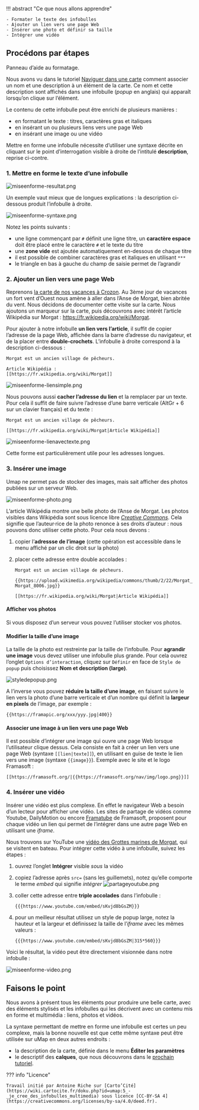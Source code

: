 !!! abstract "Ce que nous allons apprendre"

    - Formater le texte des infobulles
    - Ajouter un lien vers une page Web
    - Insérer une photo et définir sa taille
    - Intégrer une vidéo

## Procédons par étapes

<shot-scraper
    data-output="static/tutoriels/help-box.png"
    data-url="https://umap.openstreetmap.fr/fr/map/new/"
    data-alt="Panneau d’aide au formatage."
    data-caption="Panneau d’aide au formatage."
    data-selector=".umap-dialog"
    data-width="510"
    data-height="326"
    data-padding="5"
    data-javascript="
        new Promise((takeShot) => {
            document.querySelector('.leaflet-toolbar-icon.umap-control-caption').click();
            setTimeout(() => {
                document.querySelector('.umap-field-description .umap-help-button').click();
                setTimeout(() => {
                    takeShot();
                }, 1000);
            }, 1000);
        });
    "
    >Panneau d’aide au formatage.</shot-scraper>


Nous avons vu dans
le tutoriel [Naviguer dans une carte](1-browsing-a-map.md)
comment associer un nom et
une description à un élément de la carte. Ce nom et cette description
sont affichés dans une infobulle (*popup* en anglais) qui apparaît
lorsqu’on clique sur l’élément.

Le contenu de cette infobulle peut être enrichi de plusieurs manières :

-   en formatant le texte : titres, caractères gras et italiques
-   en insérant un ou plusieurs liens vers une page Web
-   en insérant une image ou une vidéo

Mettre en forme une infobulle nécessite d’utiliser une syntaxe décrite
en cliquant sur le point d’interrogation visible à droite de l’intitulé
**description**, reprise ci-contre.


### 1. Mettre en forme le texte d’une infobulle

![miseenforme-resultat.png](../../static/tutoriels/5-je-cree-des-infobulles-multimedia/miseenforme-resultat.png)

Un exemple
vaut mieux que de longues explications : la description ci-dessous
produit l’infobulle à droite.

![miseenforme-syntaxe.png](../../static/tutoriels/5-je-cree-des-infobulles-multimedia/miseenforme-syntaxe.png)

Notez les points suivants :

-   une ligne commençant par `#` définit une ligne titre, un **caractère
    espace** doit être placé entre le caractère `#` et le texte du titre
-   une **zone vide** est ajoutée automatiquement en-dessous de chaque
    titre
-   il est possible de combiner caractères gras et italiques en
    utilisant `***`
-   le triangle en bas à gauche du champ de saisie permet de l’agrandir

### 2. Ajouter un lien vers une page Web

Reprenons [la carte de nos vacances à
Crozon](http://u.osmfr.org/m/64936/). Au 3ème jour de vacances un fort
vent d’Ouest nous amène à aller dans l’Anse de Morgat, bien abritée du
vent. Nous décidons de documenter cette visite sur la carte. Nous
ajoutons un marqueur sur la carte, puis découvrons avec intérêt
l’article Wikipédia sur Morgat : <https://fr.wikipedia.org/wiki/Morgat>.


Pour
ajouter à notre infobulle **un lien vers l’article**, il suffit de
copier l’adresse de la page Web, affichée dans la barre d’adresse du
navigateur, et de la placer entre **double-crochets**. L’infobulle à
droite correspond à la description ci-dessous :

    Morgat est un ancien village de pêcheurs.

    Article Wikipédia :
    [[https://fr.wikipedia.org/wiki/Morgat]]

![miseenforme-liensimple.png](../../static/tutoriels/5-je-cree-des-infobulles-multimedia/miseenforme-liensimple.png)

Nous pouvons aussi **cacher l’adresse du lien** et la remplacer par un
texte. Pour cela il suffit de faire suivre l’adresse d’une barre
verticale (AltGr + 6 sur un clavier français) et du texte :

    Morgat est un ancien village de pêcheurs.

    [[https://fr.wikipedia.org/wiki/Morgat|Article Wikipédia]]

![miseenforme-lienavectexte.png](../../static/tutoriels/5-je-cree-des-infobulles-multimedia/miseenforme-lienavectexte.png)

Cette forme est particulièrement utile pour les adresses longues.


### 3. Insérer une image

Umap ne permet pas de stocker des images, mais sait afficher des photos
publiées sur un serveur Web.

![miseenforme-photo.png](../../static/tutoriels/5-je-cree-des-infobulles-multimedia/miseenforme-photo.png)

L’article
Wikipédia montre une belle photo de l’Anse de Morgat. Les photos
visibles dans Wikipédia sont sous licence libre *[Creative
Commons](http://creativecommons.fr/)*. Cela signifie que l’auteur·rice
de la photo renonce à ses droits d’auteur : nous pouvons donc utiliser
cette photo. Pour cela nous devons :

1.  copier l’**adressse de l’image** (cette opération est accessible
    dans le menu affiché par un clic droit sur la photo)
2.  placer cette adresse entre double accolades :


        Morgat est un ancien village de pêcheurs.

        {{https://upload.wikimedia.org/wikipedia/commons/thumb/2/22/Morgat_8006.jpg/330px-Morgat_8006.jpg}}

        [[https://fr.wikipedia.org/wiki/Morgat|Article Wikipédia]]

#### Afficher vos photos

Si vous disposez d’un serveur vous pouvez l’utiliser stocker vos photos.

#### Modifier la taille d’une image


La taille de la photo est
restreinte par la taille de l’infobulle. Pour **agrandir une image**
vous devez utiliser une infobulle plus grande. Pour cela ouvrez l’onglet
`Options d’interaction`, cliquez sur `Définir` en face de
`Style de popup` puis choisissez **Nom et description (large)**.

![styledepopup.png](../../static/tutoriels/5-je-cree-des-infobulles-multimedia/styledepopup.png)

A l’inverse vous pouvez **réduire la taille d’une image**, en faisant
suivre le lien vers la photo d’une barre verticale et d’un nombre qui
définit la **largeur en pixels** de l’image, par exemple :

    {{https://framapic.org/xxx/yyy.jpg|400}}

#### Associer une image à un lien vers une page Web

Il est possible d’intégrer une image qui ouvre une page Web lorsque
l’utilisateur clique dessus. Cela consiste en fait à créer un lien vers
une page Web (syntaxe `[[lien|texte]]`), en utilisant en guise de texte
le lien vers une image (syntaxe `{{image}}`). Exemple avec le site et le
logo Framasoft :

    [[https://framasoft.org/|{{https://framasoft.org/nav/img/logo.png}}]]

### 4. Insérer une vidéo

Insérer une vidéo est plus complexe. En effet le navigateur Web a besoin
d’un lecteur pour afficher une vidéo. Les sites de partage de vidéos
comme Youtube, DailyMotion ou encore [Framatube](https://framatube.org/)
de Framasoft, proposent pour chaque vidéo un lien qui permet de
l’intégrer dans une autre page Web en utilisant une *iframe*.

Nous trouvons sur YouTube une [vidéo des Grottes marines de
Morgat](https://www.youtube.com/watch?v=sKvjd8bGsZM), qui se visitent en
bateau. Pour intégrer cette vidéo à une infobulle, suivez les étapes :

1.  ouvrez l’onglet **Intégrer** visible *sous* la vidéo
2.  copiez l’adresse après `src=` (sans les guillemets), notez qu’elle
    comporte le terme *embed* qui signifie *intégrer*
    ![partageyoutube.png](../../static/tutoriels/5-je-cree-des-infobulles-multimedia/partageyoutube.png)
3.  coller cette adresse entre **triple accolades** dans l’infobulle :

        {{{https://www.youtube.com/embed/sKvjd8bGsZM}}}

4.  pour un meilleur résultat utilisez un style de popup large, notez la
    hauteur et la largeur et définissez la taille de l’*iframe* avec les
    mêmes valeurs :

        {{{https://www.youtube.com/embed/sKvjd8bGsZM|315*560}}}

Voici le résultat, la vidéo peut être directement visionnée dans notre
infobulle :

![miseenforme-video.png](../../static/tutoriels/5-je-cree-des-infobulles-multimedia/miseenforme-video.png)

## Faisons le point

Nous avons à présent tous les éléments pour produire une belle carte,
avec des éléments stylisés et les infobulles qui les décrivent avec un
contenu mis en forme et multimédia : liens, photos et vidéos.

La syntaxe permettant de mettre en forme une infobulle est certes un peu
complexe, mais la bonne nouvelle est que cette même syntaxe peut être
utilisée sur uMap en deux autres endroits :

-   la description de la carte, définie dans le menu **Éditer les
    paramètres**
-   le descriptif des **calques**, que nous découvrons dans le
    [prochain tutoriel](6-handling-datalayers.md).


??? info "Licence"

    Travail initié par Antoine Riche sur [Carto’Cité](https://wiki.cartocite.fr/doku.php?id=umap:5_-_je_cree_des_infobulles_multimedia) sous licence [CC-BY-SA 4](https://creativecommons.org/licenses/by-sa/4.0/deed.fr).
